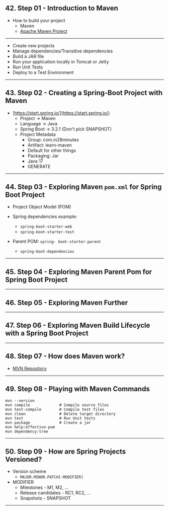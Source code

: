 ## 42. Step 01 - Introduction to Maven

* How to build your project
    * Maven
    * [Apache Maven Project](https://maven.apache.org/)

***

* Create new projects
* Manage dependencies/Transitive dependencies
* Build a JAR file
* Run your application locally in Tomcat or Jetty
* Run Unit Tests
* Deploy to a Test Environment

***

## 43. Step 02 - Creating a Spring-Boot Project with Maven

* [https://start.spring.io/](https://start.spring.io/)
    * Project -> Maven
    * Language -> Java
    * Spring Boot -> 3.2.1 (Don't pick SNAPSHOT)
    * Project Metadata
        * Group: com.in28minutes
        * Artifact: learn-maven
        * Default for other things
        * Packaging: Jar
        * Java 17
        * GENERATE
***

## 44. Step 03 - Exploring Maven `pom.xml` for Spring Boot Project

* Project Object Model (POM)

* Spring dependencies example:
    * `spring-boot-starter-web`
    * `spring-boot-starter-test`

* Parent POM: `spring- boot-starter-parent`
    * `spring-boot-dependencies`

***

## 45. Step 04 - Exploring Maven Parent Pom for Spring Boot Project

***

## 46. Step 05 - Exploring Maven Further

***

## 47. Step 06 - Exploring Maven Build Lifecycle with a Spring Boot Project

***

## 48. Step 07 - How does Maven work?

* [MVN Repository](https://mvnrepository.com/repos/central)

***

## 49. Step 08 - Playing with Maven Commands

```
mvn --version
mvn compile             # Compile source files
mvn test-compile        # Compile test files
mvn clean               # Delete target directory
mvn test                # Run Unit tests
mvn package             # Create a jar
mvn help:effective-pom
mvn dependency:tree
```

***

## 50. Step 09 - How are Spring Projects Versioned?

* Version scheme
    * `MAJOR.MINOR.PATCH[-MODIFIER]`
* MODIFIER
    * Milestones - M1, M2, ...
    * Release candidates - RC1, RC2, ...
    * Snapshots - SNAPSHOT

***
